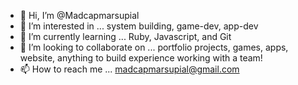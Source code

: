 - 👋 Hi, I’m @Madcapmarsupial
- 👀 I’m interested in ... system building, game-dev, app-dev
- 🌱 I’m currently learning ... Ruby, Javascript, and Git
- 💞️ I’m looking to collaborate on ... portfolio projects, games, apps, website, anything to build experience working with a team!
- 📫 How to reach me ... madcapmarsupial@gmail.com

<!---
Madcapmarsupial/Madcapmarsupial is a ✨ special ✨ repository because its `README.md` (this file) appears on your GitHub profile.
You can click the Preview link to take a look at your changes.
--->
